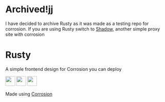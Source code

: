 # Archived!jj
I have decided to archive Rusty as it was made as a testing repo for corrosion. If you are using Rusty switch to [Shadow](https://github.com/FogNetwork/Shadow), another simple proxy site with corrosion

# Rusty
A simple frontend design for Corrosion you can deploy

<a href="https://heroku.com/deploy?template=https://github.com/FogNetwork/Rusty"><img height="30px" src="https://raw.githubusercontent.com/FogNetwork/Tsunami/main/deploy/heroku2.svg"><img></a>
<a href="https://repl.it/github/fastkdid/RUSTY"><img height="30px" src="https://raw.githubusercontent.com/FogNetwork/Tsunami/main/deploy/replit2.svg"><img></a>
<a href="https://glitch.com/edit/#!/import/github/FogNetwork/Rusty"><img height="30px" src="https://raw.githubusercontent.com/FogNetwork/Tsunami/main/deploy/glitch2.svg"><img></a>

Made using [Corrosion](https://github.com/titaniumnetwork-dev/Corrosion)
